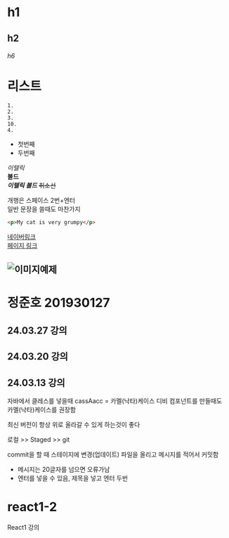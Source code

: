 # h1
## h2
###### h6

# 리스트
    1.
    2.
    3.
    10.
    4.


* 첫번째
* 두번째


*이텔릭*  
**볼드**  
***이텔릭 볼드***
~~취소선~~

개행은 스페이스 2번+엔터  
일반 문장을
쓸때도 마찬가지


```html 블록설정 코드 입력 할 때 사용
<p>My cat is very grumpy</p>
```

[네이버링크](https://www.naver.com/)  
[페이지 링크](#리스트)

![이미지예제](grumpy-cat-small.png)
---

# 정준호 201930127 

## 24.03.27 강의

## 24.03.20 강의

## 24.03.13 강의
자바에서 클레스를 넣을때 cassAacc = 카멜(낙타)케이스
디비 컴포넌트를 만들때도 카멜(낙타)케이스를 권장함

최신 버전이 항상 위로 올라갈 수 있게 하는것이 좋다

로컬 >> Staged >> git

commit을 할 때 스테이지에 변경(업데이트) 파일을 올리고 메시지를 적어서 커밋함
* 메시지는 20글자를 넘으면 오류가남
* 엔터를 넣을 수 있음, 제목을 넣고 엔터 두번















# react1-2
React1 강의
